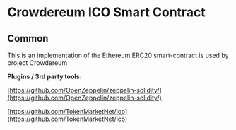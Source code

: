 # Crowdereum ICO Smart Contract

## Common

This is an implementation of the Ethereum ERC20 smart-contract is used by project Crowdereum

<b>Plugins / 3rd party tools:</b>

[https://github.com/OpenZeppelin/zeppelin-solidity/](https://github.com/OpenZeppelin/zeppelin-solidity/)

[https://github.com/TokenMarketNet/ico](https://github.com/TokenMarketNet/ico)